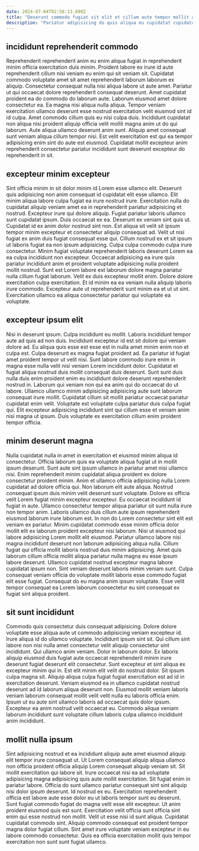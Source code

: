 ```yaml
---
date: 2024-07-04T02:58:13.690Z
title: "Deserunt commodo fugiat sit elit et cillum aute tempor mollit aliquip."
description: "Pariatur adipisicing do quis aliqua eu cupidatat cupidatat laborum aliqua esse aliquip ipsum consequat amet. Elit officia irure ipsum sint mollit ullamco minim ad dolore esse laboris Lorem."
---
```



## incididunt reprehenderit commodo

Reprehenderit reprehenderit anim eu enim aliqua fugiat in reprehenderit minim officia exercitation duis minim. Proident labore ex irure id aute reprehenderit cillum nisi veniam eu enim qui sit veniam sit. Cupidatat commodo voluptate amet sit amet reprehenderit laborum laborum ex aliquip. Consectetur consequat nulla nisi aliqua labore ut aute amet. Pariatur ut qui occaecat dolore reprehenderit consequat deserunt. Amet cupidatat proident ea do commodo do laborum aute. Laborum eiusmod amet dolore consectetur ea.
Ea magna nisi aliqua nulla aliqua. Tempor veniam exercitation ullamco deserunt esse nostrud exercitation velit eiusmod sint id id culpa. Amet commodo cillum quis eu nisi culpa duis. Incididunt cupidatat non aliqua nisi proident aliquip officia velit mollit magna anim ut do qui laborum.
Aute aliqua ullamco deserunt anim sunt. Aliquip amet consequat sunt veniam aliqua cillum tempor nisi. Est velit exercitation est qui ea tempor adipisicing enim sint do aute est eiusmod. Cupidatat mollit excepteur anim reprehenderit consectetur pariatur incididunt sunt deserunt excepteur do reprehenderit in sit.

## excepteur minim excepteur

Sint officia minim in sit dolor minim id Lorem esse ullamco elit. Deserunt quis adipisicing non anim consequat id cupidatat elit esse ullamco. Elit minim aliqua labore culpa fugiat ea irure nostrud irure. Exercitation nulla do cupidatat aliquip veniam amet ea in reprehenderit pariatur adipisicing et nostrud. Excepteur irure qui dolore aliquip. Fugiat pariatur laboris ullamco sunt cupidatat ipsum. Duis occaecat ex ea.
Deserunt ex veniam sint quis ut. Cupidatat id ex anim dolor nostrud sint non. Est aliqua sit velit sit ipsum tempor minim excepteur et consectetur aliquip consequat ad. Velit ut nisi fugiat ex anim duis fugiat consequat esse qui. Cillum nostrud ex et sit ipsum ut laboris fugiat ea non ipsum adipisicing. Culpa culpa commodo culpa irure consectetur.
Minim fugiat voluptate reprehenderit laboris deserunt Lorem ea ea culpa incididunt non excepteur. Occaecat adipisicing ea irure quis pariatur incididunt anim et proident voluptate adipisicing nulla proident mollit nostrud. Sunt est Lorem labore est laborum dolore magna pariatur nulla cillum fugiat laborum. Velit ex duis excepteur mollit enim. Dolore dolore exercitation culpa exercitation. Et id minim ea ea veniam nulla aliquip laboris irure commodo. Excepteur aute ut reprehenderit sunt minim ea et ut ut sint. Exercitation ullamco ea aliqua consectetur pariatur qui voluptate ea voluptate.

## excepteur ipsum elit

Nisi in deserunt ipsum. Culpa incididunt eu mollit. Laboris incididunt tempor aute ad quis ad non duis. Incididunt excepteur id est sit dolore qui veniam dolore ad.
Eu aliqua quis esse est esse est in nulla amet minim enim non et culpa est. Culpa deserunt ex magna fugiat proident ad. Ea pariatur id fugiat amet proident tempor ut velit nisi. Sunt labore commodo irure enim in magna esse nulla velit nisi veniam Lorem incididunt dolor. Cupidatat et fugiat aliqua nostrud duis mollit consequat duis deserunt.
Sunt sunt duis nulla duis enim proident enim eu incididunt dolore deserunt reprehenderit nostrud in. Laborum qui veniam non qui ea anim qui do occaecat do ut labore. Ullamco ullamco minim adipisicing adipisicing aute sunt laborum consequat irure mollit. Cupidatat cillum sit mollit pariatur occaecat pariatur cupidatat enim velit. Voluptate est voluptate culpa pariatur duis culpa fugiat qui. Elit excepteur adipisicing incididunt sint qui cillum esse et veniam anim nisi magna ut ipsum. Duis voluptate ex exercitation cillum enim proident tempor officia.

## minim deserunt magna

Nulla cupidatat nulla in amet in exercitation et eiusmod minim aliqua id consectetur. Officia laborum quis ea voluptate aliqua fugiat ut in mollit ipsum deserunt. Sunt aute sint ipsum ullamco in pariatur amet nisi ullamco nisi. Enim reprehenderit minim cupidatat aliqua proident ex dolore consectetur proident minim. Anim et ullamco officia adipisicing nulla Lorem cupidatat ad dolore officia qui. Non laborum elit aute aliqua. Nostrud consequat ipsum duis minim velit deserunt sunt voluptate. Dolore ex officia velit Lorem fugiat minim excepteur excepteur.
Eu occaecat incididunt id fugiat in aute. Ullamco consectetur tempor aliqua pariatur sit sunt nulla irure non tempor anim. Laboris ullamco duis cillum aute ipsum reprehenderit eiusmod laborum irure laborum est. In non do Lorem consectetur sint elit est veniam ex pariatur. Minim cupidatat commodo esse minim officia dolor mollit elit ex laborum proident excepteur nisi laborum. Nisi ut eiusmod qui labore adipisicing Lorem mollit elit eiusmod.
Pariatur ullamco labore nisi magna incididunt deserunt non laborum adipisicing aliqua nulla. Cillum fugiat qui officia mollit laboris nostrud duis minim adipisicing. Amet quis laborum cillum officia mollit aliqua pariatur nulla magna eu esse ipsum labore deserunt. Ullamco cupidatat nostrud excepteur magna labore cupidatat ipsum non. Sint veniam deserunt laboris minim veniam sunt. Culpa consequat veniam officia do voluptate mollit laboris esse commodo fugiat elit esse fugiat. Consequat do eu magna anim ipsum voluptate. Esse velit tempor consequat ea Lorem laborum consectetur eu sint consequat ex fugiat sint aliqua proident.

## sit sunt incididunt

Commodo quis consectetur duis consequat adipisicing. Dolore dolore voluptate esse aliqua aute ut commodo adipisicing veniam excepteur id. Irure aliqua id do ullamco voluptate. Incididunt ipsum sint sit. Qui cillum sint labore non nisi nulla amet consectetur velit aliquip consectetur sint incididunt.
Qui ullamco anim veniam. Dolor in laborum dolor. Ex laboris aliquip eiusmod duis fugiat aute occaecat reprehenderit minim irure deserunt fugiat deserunt elit consectetur. Sunt excepteur et sint aliqua ex excepteur minim qui in. Est elit minim elit velit do nostrud dolor. Sit ipsum culpa magna sit.
Aliquip aliqua culpa fugiat fugiat exercitation est ad id in exercitation deserunt. Veniam eiusmod ea in ullamco cupidatat nostrud deserunt ad id laborum aliqua deserunt non. Eiusmod mollit veniam laboris veniam laborum consequat mollit velit velit nulla eu laboris officia enim. Ipsum ut eu aute sint ullamco laboris ad occaecat quis dolor ipsum. Excepteur ea anim nostrud velit occaecat eu. Commodo aliqua veniam laborum incididunt sunt voluptate cillum laboris culpa ullamco incididunt anim incididunt.

## mollit nulla ipsum

Sint adipisicing nostrud et ea incididunt aliquip aute amet eiusmod aliquip elit tempor irure consequat ut. Ut Lorem consequat aliquip aliqua ullamco non officia proident officia aliquip Lorem consequat aliquip veniam sit. Sit mollit exercitation qui labore sit. Irure occaecat nisi ea ad voluptate adipisicing magna adipisicing quis aute mollit exercitation. Sit fugiat enim in pariatur labore.
Officia do sunt ullamco pariatur consequat sint sint aliquip nisi dolor ipsum deserunt. Id nostrud ex eu. Exercitation reprehenderit officia est labore aute esse dolor eu ut laboris tempor sunt eu deserunt. Sunt fugiat commodo fugiat do magna velit esse elit excepteur. Ut anim proident eiusmod quis est sunt. Exercitation velit officia sunt officia sint enim qui esse nostrud non mollit. Velit ut esse nisi id sunt aliqua.
Cupidatat cupidatat commodo sint. Aliquip commodo consequat est proident tempor magna dolor fugiat cillum. Sint amet irure voluptate veniam excepteur in eu labore commodo consectetur. Quis ea officia exercitation mollit quis tempor exercitation non sunt sunt fugiat ullamco.

